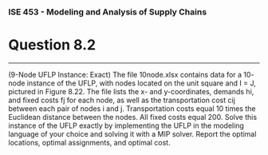 ### ISE 453 - Modeling and Analysis of Supply Chains

# Question 8.2
---
(9-Node UFLP Instance: Exact) The file 10node.xlsx contains data for a 10-
node instance of the UFLP, with nodes located on the unit square and I = J, pictured
in Figure 8.22. The file lists the x- and y-coordinates, demands hi, and fixed costs fj
for each node, as well as the transportation cost cij between each pair of nodes i and j.
Transportation costs equal 10 times the Euclidean distance between the nodes. All fixed
costs equal 200.
Solve this instance of the UFLP exactly by implementing the UFLP in the modeling
language of your choice and solving it with a MIP solver. Report the optimal locations,
optimal assignments, and optimal cost.
